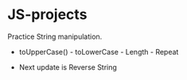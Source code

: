 # JS-projects

Practice String manipulation.

- toUpperCase() - toLowerCase - Length - Repeat

- Next update is Reverse String 
